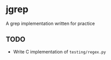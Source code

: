 # jgrep

A grep implementation written for practice

## TODO
- Write C implementation of `testing/regex.py`
